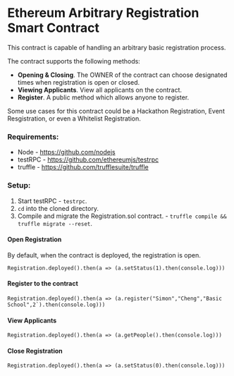 # Ethereum Arbitrary Registration Smart Contract
This contract is capable of handling an arbitrary basic registration process. 

The contract supports the following methods:
- **Opening & Closing**. The OWNER of the contract can choose designated times when registration is open or closed.
- **Viewing Applicants**. View all applicants on the contract.
- **Register**. A public method which allows anyone to register.

Some use cases for this contract could be a Hackathon Registration, Event Resgistration, or even a Whitelist Registration. 

### Requirements:
- Node - https://github.com/nodejs
- testRPC - https://github.com/ethereumjs/testrpc                                                                                     
- truffle - https://github.com/trufflesuite/truffle

### Setup:
1. Start testRPC - `testrpc`.
2. `cd` into the cloned directory.
3. Compile and migrate the Registration.sol contract. - `truffle compile && truffle migrate --reset`.

#### Open Registration
By default, when the contract is deployed, the registration is open.
```
Registration.deployed().then(a => (a.setStatus(1).then(console.log)))
```
#### Register to the contract
```
Registration.deployed().then(a => (a.register("Simon","Cheng","Basic School",2`).then(console.log)))
```
#### View Applicants
```
Registration.deployed().then(a => (a.getPeople().then(console.log)))
```
#### Close Registration
```
Registration.deployed().then(a => (a.setStatus(0).then(console.log)))
```

